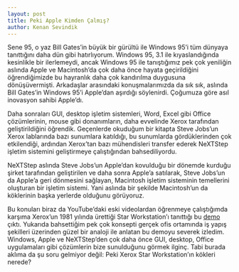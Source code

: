 ```yaml
---
layout: post
title: Peki Apple Kimden Çalmış?
author: Kenan Sevindik
---
```


Sene 95, o yaz Bill Gates’in büyük bir gürültü ile Windows 95’i tüm dünyaya tanıttığını daha dün gibi hatırlıyorum. 
Windows 95, 3.1 ile kıyaslandığında kesinlikle bir ilerlemeydi, ancak Windows 95 ile tanıştığımız pek çok yeniliğin 
aslında Apple ve Macintosh’da çok daha önce hayata geçirildiğini öğrendiğimizde bu hayranlık daha çok kandırılma 
duygusuna dönüşüvermişti. Arkadaşlar arasındaki konuşmalarımızda da sık sık, aslında Bill Gates’in Windows 95’i Apple’dan 
aşırdığı söylenirdi. Çoğumuza göre asıl inovasyon sahibi Apple’dı.

Daha sonraları GUI, desktop işletim sistemleri, Word, Excel gibi Office çözümlerinin, mouse gibi donanımların, daha 
evvelinde Xerox tarafından geliştirildiğini öğrendik. Geçenlerde okuduğum bir kitapta Steve Jobs’un Xerox lablarında 
bazı sunumlara katıldığı, bu sunumlarda gördüklerinden çok etkilendiği, ardından Xerox’tan bazı mühendisleri transfer 
ederek NeXTStep işletim sistemini geliştirmeye çalıştığından bahsediliyordu.

NeXTStep aslında Steve Jobs’un Apple’dan kovulduğu bir dönemde kurduğu şirket tarafından geliştirilen ve daha sonra 
Apple’a satılarak, Steve Jobs’un da Apple’a geri dönmesini sağlayan, Macintosh işletim sisteminin temellerini oluşturan 
bir işletim sistemi. Yani aslında bir şekilde Macintosh’un da köklerinin başka yerlerde olduğunu görüyoruz.

Bu konuları biraz da YouTube’daki eski videolardan öğrenmeye çalıştığımda karşıma Xerox’un 1981 yılında ürettiği Star 
Workstation’ı tanıttığı bu [demo](https://www.youtube.com/watch?v=xJzYRgmnJrE) çıktı. Yukarıda bahsettiğim pek çok 
konsepti gerçek ofis ortamında iş yapış şekilleri 
üzerinden güzel bir analoji ile anlatan bu demoyu severek izledim. Windows, Apple ve NeXTStep’den çok daha önce GUI, 
desktop, Office uygulamaları gibi çözümlerin bize sunulduğunu görmek ilginç. Tabi burada aklıma da şu soru gelmiyor 
değil: Peki Xerox Star Workstation’ın kökleri nerede?

